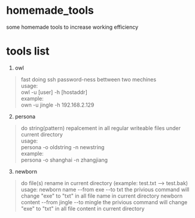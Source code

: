 # homemade_tools
some homemade tools to increase working efficiency

# tools list
1. owl
> fast doing ssh password-ness bettween two mechines  
> usage:  
>   owl -u [user] -h [hostaddr]  
> example:  
>   own -u jingle -h 192.168.2.129

2. persona
> do string(pattern) repalcement in all regular writeable files under current directory  
> usage:  
>   persona -o oldstring -n newstring  
> example:  
>   persona -o shanghai -n zhangjiang

3. newborn
> do file(s) rename in current directory (example: test.txt --> test.bak)
> usage:
>   newborn name --from exe --to txt
>   the privious command will change "exe" to "txt" in all file name in current directory
>   newborn content --from jingle --to mingle
>   the privious command will change "exe" to "txt" in all file content in current directory